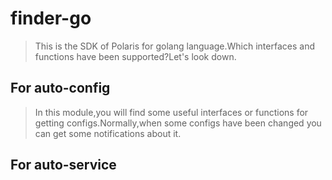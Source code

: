 # finder-go
> This is the SDK of Polaris for golang language.Which interfaces and functions have been supported?Let's look down.

## For auto-config
> In this module,you will find some useful interfaces or functions for getting configs.Normally,when some configs have been changed you can get some notifications about it.

## For auto-service